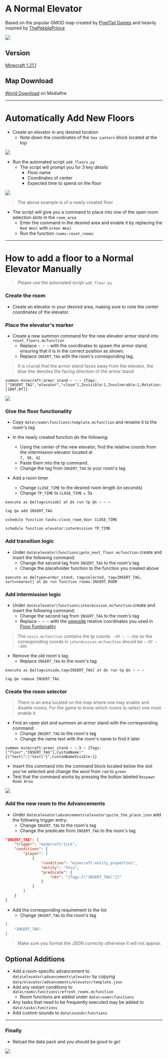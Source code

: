 # A Normal Elevator
Based on the popular GMOD map created by <a href="https://www.pixeltailgames.com/elevator/"> PixelTail Games</a> and heavily inspired by <a href=https://www.youtube.com/channel/UCHobjD55wR4c-5bD0AHDcEQ>ThePebblePrince</a>

<img src="resources\elevator_entrance.png"></img>

## Version
<a href="https://www.minecraft.net/en-us/article/minecraft-java-edition-1-21-1">Minecraft 1.21.1</a>

## Map Download
<a href=https://www.mediafire.com/file/ocjjs2i2elbvvfr/Normal+Elevator.zip/file>World Download</a> on Mediafire

---

# Automatically Add New Floors

- Create an elevator in any desired location
    - Note down the coordinates of the `Sea Lantern` block located at the top

<img src="resources\center_location.png"></img>

- Run the automated script `add_floors.py`
    - The script will prompt you for 3 key details
        - Floor name
        - Coordinates of center
        - Expected time to spend on the floor

<img src="resources\add_floor_example.png"></img>

> The above example is of a newly created floor

- The script will give you a command to place into one of the open room selection slots in the `room_area`
    - Enter the command in the desired area and enable it by replacing the `Red Wool` with `Green Wool`
    - Run the function `rooms:reset_rooms`

---

# How to add a floor to a Normal Elevator Manually

> Please use the automated script `add_floor.py`

### Create the room

- Create an elevator in your desired area, making sure to note the center coordinates of the elevator.

### Place the elevator's marker

- Create a new summon command for the new elevator armor stand into `reset_floors.mcfunction`
    - Replace `~ ~ ~` with the coordinates to spawn the armor stand, ensuring that it is in the correct position as shown.
    - Replace `INSERT_TAG` with the room's corresponding tag.

> It is crucial that the armor stand faces away from the elevator, the blue line denotes the facing direction of the armor stand

```MCFUNCTION
summon minecraft:armor_stand ~ ~ ~ {Tags:["INSERT_TAG","elevator","close"],Invisible:1,Invulnerable:1,Rotation:[180f,0f]}
```

<img src="resources\armor_stand_location.png"></img>

### Give the floor functionality

- Copy `data\rooms\functions\template.mcfunction` and rename it to the room's tag
- In the newly created function do the following:
    - Using the center of the new elevator, find the relative coords from the intermission elevator located at <br>`7, 30, 42`
    - Paste them into the tp command.
    - Change the tag from `INSERT_TAG` to your room's tag

- Add a room timer
    - Change `CLOSE_TIME` to the desired room length (in seconds)
    - Change `TP_TIME` to `CLOSE_TIME` + 3s

```MCFUNCTION
execute as @e[tag=inside] at @s run tp @s ~ ~ ~

tag @a add INSERT_TAG

schedule function tasks:close_room_door CLOSE_TIME

schedule function elevator:intermission TP_TIME
```

### Add transition logic

- Under `data\elevator\functions\goto_next_floor.mcfunction` create and insert the following command: 
    - Change the second tag from `INSERT_TAG` to the room's tag
    - Change the placeholder function to the function you created above

```MCFUNCTION
execute as @e[type=armor_stand, tag=selected, tag=INSERT_TAG, sort=nearest] at @s run function rooms:INSERT_ROOM
```

### Add intermission logic

- Under `data\elevator\functions\intermission.mcfunction` create and insert the following command:
    - Change the second tag from `INSERT_TAG` to the room's tag
    - Replace `~ ~ ~` with the <ins>opposite</ins> relative coordinates you used in [Floor Funtionality](#give-the-floor-functionality)

> The `oasis.mcfunction` contains the tp coords ` ~97 ~ ~-266` so the corresponding coords in `intermission.mcfunction` should be `~-97 ~ ~266`

- Remove the old room's tag
    - Replace `INSERT_TAG` to the room's tag

```MCFUNCTION
execute as @a[tag=inside,tag=INSERT_TAG] at @s run tp @s ~ ~ ~

tag @a remove INSERT_TAG
```

### Create the room selector

> There is an area located on the map where one may enable and disable rooms. For the game to know which rooms to select one must enable it.

- Find an open slot and summon an armor stand with the corresponding command:
    - Change `INSERT_TAG` to the room's tag
    - Change the name text with the room's name to find it later

```MCFUNCTION
summon minecraft:armor_stand ~ ~.5 ~ {Tags:["floor","INSERT_TAG"],CustomName:"{\"text\":\"test\"}",CustomNameVisible:1}
```
- Insert this command into the command block located below the slot you've selected and change the wool from `red` to `green`
- Test that the command works by pressing the button labeled `Respawn Room Area`

<img src="resources\room_area.png"></img>

### Add the new room to the Advancements

- Under `data\elevator\advancements\elevator\quite_the_place.json` add the following trigger entry:
    - Change `INSERT_TAG` to the room's tag
    - Change the predicate from `INSERT_TAG` to the room's tag

```JSON
"INSERT_TAG": {
    "trigger": "minecraft:tick",
    "conditions": {
        "player": [
            {
                "condition": "minecraft:entity_properties",
                "entity": "this",
                "predicate": {
                    "nbt": "{Tags:[\"INSERT_TAG\"]}" 
                }
            }
        ]
    }
}
```

- Add the corresponding requirement to the list
    - Change `INSERT_TAG` to the room's tag

```JSON
[
    "INSERT_TAG"
]
```

> Make sure you format the JSON correctly otherwise it will not appear.

## Optional Additions
- Add a room-specific advancement to `data\elevator\advancements\elevator` by copying `data/elevator/advancements/elevator/template.json`
- Add any restart conditions to `data\rooms\functions\refresh_rooms.mcfunction`
    - Room functions are added under `data\rooms\functions`
- Any tasks that need to be frequently executed may be added to `data\tasks\functions`
- Add custom sounds to `data\sounds\functions`

---

### Finally
- Reload the data pack and you should be good to go!

<img src="resources\credits.png"></img>
